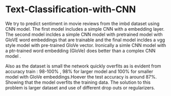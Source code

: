 # Text-Classification-with-CNN

We try to predict sentiment in movie reviews from the imbd dataset using CNN model. The first model includes a simple CNN with a embedding layer. 
The second model incldes a simple CNN model with pretrained model with GloVE word embeddings that are trainable and the final model incldes a vgg style model with pre-trained GloVe vector.
Ironically  a simle CNN model with a ptr-trained word embedding (GloVe) does better than a complex CNN model .

Also as the dataset is small the network quickly overfits as is evident from accuracy 
train : 98-100% , 98% for larger model and 100% for smaller model with GloVe embeddings.Hoever the test accuracy is around 87%. Showing that the model overfits the training data. The solution to this problem is larger dataset and use of different drop outs or regularizers. 
